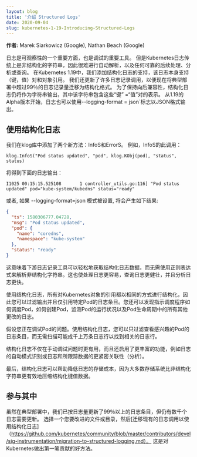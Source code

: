 ```yaml
---
layout: blog
title: '介绍 Structured Logs'
date: 2020-09-04
slug: kubernetes-1-19-Introducing-Structured-Logs
---
```


**作者:** Marek Siarkowicz (Google), Nathan Beach (Google)

<!--Logs are an essential aspect of observability and a critical tool for debugging. But Kubernetes logs have traditionally been unstructured strings, making any automated parsing difficult and any downstream processing, analysis, or querying challenging to do reliably.

In Kubernetes 1.19, we are adding support for structured logs, which natively support (key, value) pairs and object references. We have also updated many logging calls such that over 99% of logging volume in a typical deployment are now migrated to the structured format.

To maintain backwards compatibility, structured logs will still be outputted as a string where the string contains representations of those "key"="value" pairs. Starting in alpha in 1.19, logs can also be outputted in JSON format using the `--logging-format=json` flag.-->

日志是可观察性的一个重要方面，也是调试的重要工具。 但是Kubernetes日志传统上是非结构化的字符串，因此很难进行自动解析，以及任何可靠的后续处理、分析或查询。
在Kubernetes 1.19中，我们添加结构化日志的支持，该日志本身支持（键，值）对和对象引用。 我们还更新了许多日志记录调用，以便现在将典型部署中超过99％的日志记录量迁移为结构化格式。
为了保持向后兼容性，结构化日志仍将作为字符串输出，其中该字符串包含这些“键” =“值”对的表示。 从1.19的Alpha版本开始，日志也可以使用--logging-format = json`标志以JSON格式输出。
## 使用结构化日志

<!--We've added two new methods to the klog library: InfoS and ErrorS. For example, this invocation of InfoS:-->
我们在klog库中添加了两个新方法：InfoS和ErrorS。 例如，InfoS的此调用：
```golang
klog.InfoS("Pod status updated", "pod", klog.KObj(pod), "status", status)
```

<!--will result in this log:-->
将得到下面的日志输出：
```
I1025 00:15:15.525108       1 controller_utils.go:116] "Pod status updated" pod="kube-system/kubedns" status="ready"
```

或者, 如果 --logging-format=json 模式被设置, 将会产生如下结果:

```json
{
  "ts": 1580306777.04728,
  "msg": "Pod status updated",
  "pod": {
    "name": "coredns",
    "namespace": "kube-system"
  },
  "status": "ready"
}
```

<!--This means downstream logging tools can easily ingest structured logging data and instead of using regular expressions to parse unstructured strings. This also makes processing logs easier, querying logs more robust, and analyzing logs much faster.

With structured logs, all references to Kubernetes objects are structured the same way, so you can filter the output and only log entries referencing the particular pod. You can also find logs indicating how the scheduler was scheduling the pod, how the pod was created, the health probes of the pod, and all other changes in the lifecycle of the pod.

Suppose you are debugging an issue with a pod. With structured logs, you can filter to only those log entries referencing the pod of interest, rather than needing to scan through potentially thousands of log lines to find the relevant ones.

Not only are structured logs more useful when manual debugging of issues, they also enable richer features like automated pattern recognition within logs or tighter correlation of log and trace data.

Finally, structured logs can help reduce storage costs for logs because most storage systems are more efficiently able to compress structured key=value data than unstructured strings.-->
这意味着下游日志记录工具可以轻松地获取结构化日志数据，而无需使用正则表达式来解析非结构化字符串。这也使处理日志更容易，查询日志更健壮，并且分析日志更快。

使用结构化日志，所有对Kubernetes对象的引用都以相同的方式进行结构化，因此您可以过滤输出并且仅引用特定Pod的日志条目。您还可以发现指示调度程序如何调度Pod，如何创建Pod，监测Pod的运行状况以及Pod生命周期中的所有其他更改的日志。

假设您正在调试Pod的问题。使用结构化日志，您可以只过滤查看感兴趣的Pod的日志条目，而无需扫描可能成千上万条日志行以找到相关的日志行。

结构化日志不仅在手动调试问题时更有用，而且还启用了更丰富的功能，例如日志的自动模式识别或日志和所跟踪数据的更紧密关联性（分析）。

最后，结构化日志可以帮助降低日志的存储成本，因为大多数存储系统比非结构化字符串更有效地压缩结构化键值数据。
## 参与其中

虽然在典型部署中，我们已按日志量更新了99％以上的日志条目，但仍有数千个日志需要更新。 选择一个您要改进的文件或目录，然后[迁移现有的日志调用以使用结构化日志]（https://github.com/kubernetes/community/blob/master/contributors/devel/sig-instrumentation/migration-to-structured-logging.md）。 这是对Kubernetes做出第一笔贡献的好方法。
<!--While we have updated over 99% of the log entries by log volume in a typical deployment, there are still thousands of logs to be updated. Pick a file or directory that you would like to improve and [migrate existing log calls to use structured logs](https://github.com/kubernetes/community/blob/master/contributors/devel/sig-instrumentation/migration-to-structured-logging.md). It's a great and easy way to make your first contribution to Kubernetes!-->
